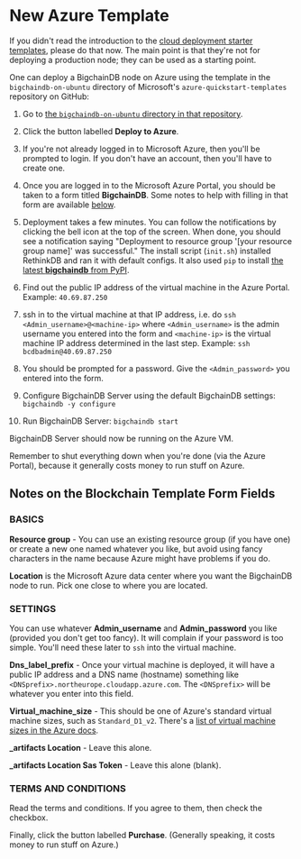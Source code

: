 # New Azure Template

If you didn't read the introduction to the [cloud deployment starter templates](index.html), please do that now. The main point is that they're not for deploying a production node; they can be used as a starting point.

One can deploy a BigchainDB node on Azure using the template in the `bigchaindb-on-ubuntu` directory of Microsoft's `azure-quickstart-templates` repository on GitHub:

1. Go to [the `bigchaindb-on-ubuntu` directory in that repository](https://github.com/Azure/azure-quickstart-templates/tree/master/bigchaindb-on-ubuntu).

2. Click the button labelled **Deploy to Azure**.

3. If you're not already logged in to Microsoft Azure, then you'll be prompted to login. If you don't have an account, then you'll have to create one.

4. Once you are logged in to the Microsoft Azure Portal, you should be taken to a form titled **BigchainDB**. Some notes to help with filling in that form are available [below](new-azure-template.html#notes-on-the-blockchain-template-form-fields).

5. Deployment takes a few minutes. You can follow the notifications by clicking the bell icon at the top of the screen. When done, you should see a notification saying "Deployment to resource group '[your resource group name]' was successful." The install script (`init.sh`) installed RethinkDB and ran it with default configs. It also used `pip` to install [the latest **bigchaindb** from PyPI](https://pypi.python.org/pypi/BigchainDB).

6. Find out the public IP address of the virtual machine in the Azure Portal. Example: `40.69.87.250`

7. ssh in to the virtual machine at that IP address, i.e. do `ssh <Admin_username>@<machine-ip>` where `<Admin_username>` is the admin username you entered into the form and `<machine-ip>` is the virtual machine IP address determined in the last step. Example: `ssh bcdbadmin@40.69.87.250`

8. You should be prompted for a password. Give the `<Admin_password>` you entered into the form.

9. Configure BigchainDB Server using the default BigchainDB settings: `bigchaindb -y configure`

10. Run BigchainDB Server: `bigchaindb start`

BigchainDB Server should now be running on the Azure VM.

Remember to shut everything down when you're done (via the Azure Portal), because it generally costs money to run stuff on Azure.


## Notes on the Blockchain Template Form Fields

### BASICS

**Resource group** - You can use an existing resource group (if you have one) or create a new one named whatever you like, but avoid using fancy characters in the name because Azure might have problems if you do.

**Location** is the Microsoft Azure data center where you want the BigchainDB node to run. Pick one close to where you are located.

### SETTINGS

You can use whatever **Admin\_username** and **Admin\_password** you like (provided you don't get too fancy). It will complain if your password is too simple. You'll need these later to `ssh` into the virtual machine.

**Dns\_label\_prefix** - Once your virtual machine is deployed, it will have a public IP address and a DNS name (hostname) something like `<DNSprefix>.northeurope.cloudapp.azure.com`. The `<DNSprefix>` will be whatever you enter into this field.

**Virtual\_machine\_size** - This should be one of Azure's standard virtual machine sizes, such as `Standard_D1_v2`. There's a [list of virtual machine sizes in the Azure docs](https://docs.microsoft.com/en-us/azure/virtual-machines/virtual-machines-windows-sizes?toc=%2fazure%2fvirtual-machines%2fwindows%2ftoc.json).

**\_artifacts Location** - Leave this alone.

**\_artifacts Location Sas Token** - Leave this alone (blank).

### TERMS AND CONDITIONS

Read the terms and conditions. If you agree to them, then check the checkbox.

Finally, click the button labelled **Purchase**. (Generally speaking, it costs money to run stuff on Azure.)
